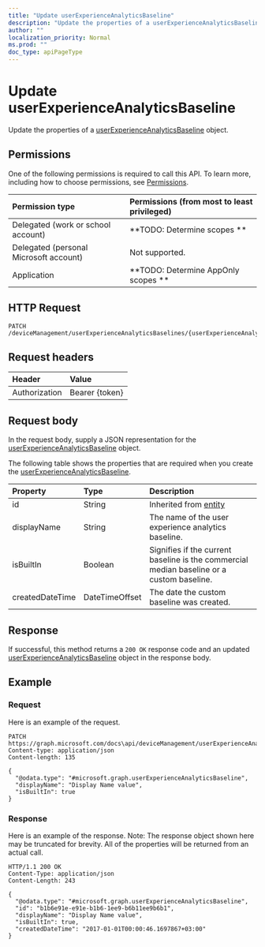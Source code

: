 ```yaml
---
title: "Update userExperienceAnalyticsBaseline"
description: "Update the properties of a userExperienceAnalyticsBaseline object."
author: ""
localization_priority: Normal
ms.prod: ""
doc_type: apiPageType
---
```


# Update userExperienceAnalyticsBaseline

Update the properties of a [userExperienceAnalyticsBaseline](../resources/userexperienceanalyticsbaseline.md) object.

## Permissions
One of the following permissions is required to call this API. To learn more, including how to choose permissions, see [Permissions](/concepts/permissions-reference.md).

|Permission type|Permissions (from most to least privileged)|
|:---|:---|
|Delegated (work or school account)|**TODO: Determine scopes **|
|Delegated (personal Microsoft account)|Not supported.|
|Application|**TODO: Determine AppOnly scopes **|

## HTTP Request
<!-- {
  "blockType": "ignored"
}
-->
``` http
PATCH /deviceManagement/userExperienceAnalyticsBaselines/{userExperienceAnalyticsBaselineId}
```

## Request headers
|Header|Value|
|:---|:---|
|Authorization|Bearer {token}|

## Request body
In the request body, supply a JSON representation for the [userExperienceAnalyticsBaseline](../resources/userExperienceAnalyticsBaseline.md) object.

The following table shows the properties that are required when you create the [userExperienceAnalyticsBaseline](../resources/userexperienceanalyticsbaseline.md).

|Property|Type|Description|
|:---|:---|:---|
|id|String| Inherited from [entity](../resources/entity.md)|
|displayName|String|The name of the user experience analytics baseline.|
|isBuiltIn|Boolean|Signifies if the current baseline is the commercial median baseline or a custom baseline.|
|createdDateTime|DateTimeOffset|The date the custom baseline was created.|



## Response
If successful, this method returns a `200 OK` response code and an updated [userExperienceAnalyticsBaseline](../resources/userexperienceanalyticsbaseline.md) object in the response body.

## Example

### Request
Here is an example of the request.
<!-- {
  "blockType": "request",
  "name": "update_userexperienceanalyticsbaseline"
}
-->
``` http
PATCH https://graph.microsoft.com/docs\api/deviceManagement/userExperienceAnalyticsBaselines/{userExperienceAnalyticsBaselineId}
Content-type: application/json
Content-length: 135

{
  "@odata.type": "#microsoft.graph.userExperienceAnalyticsBaseline",
  "displayName": "Display Name value",
  "isBuiltIn": true
}
```

### Response
Here is an example of the response. Note: The response object shown here may be truncated for brevity. All of the properties will be returned from an actual call.
<!-- {
  "blockType": "response",
  "truncated": true
}
-->
``` http
HTTP/1.1 200 OK
Content-Type: application/json
Content-Length: 243

{
  "@odata.type": "#microsoft.graph.userExperienceAnalyticsBaseline",
  "id": "b1b6e91e-e91e-b1b6-1ee9-b6b11ee9b6b1",
  "displayName": "Display Name value",
  "isBuiltIn": true,
  "createdDateTime": "2017-01-01T00:00:46.1697867+03:00"
}
```

